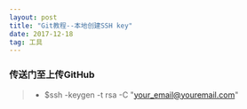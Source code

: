 ```yaml
---
layout: post
title: "Git教程--本地创建SSH key"
date: 2017-12-18   
tag: 工具 
---
```


### 传送门至上传GitHub
>* $ssh -keygen -t rsa -C "your_email@youremail.com"
>       

